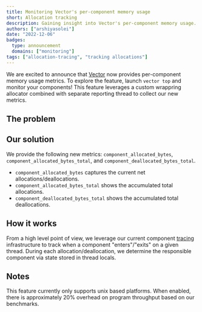 ```yaml
---
title: Monitoring Vector's per-component memory usage
short: Allocation tracking
description: Gaining insight into Vector's per-component memory usage.
authors: ["arshiyasolei"]
date: "2022-12-06"
badges:
  type: announcement
  domains: ["monitoring"]
tags: ["allocation-tracing", "tracking allocations"]
---
```


We are excited to announce that [Vector] now provides per-component memory usage metrics. To explore the feature, launch `vector top` and monitor your components! This feature leverages a custom wrappring allocator combined with separate reporting thread to collect our new metrics. 

## The problem

## Our solution

We provide the following new metrics: `component_allocated_bytes`, `component_allocated_bytes_total`, and `component_deallocated_bytes_total`.
- `component_allocated_bytes` captures the current net allocations/deallocations.
- `component_allocated_bytes_total` shows the accumulated total allocations.
- `component_deallocated_bytes_total` shows the accumulated total deallocations. 

## How it works

From a high level point of view, we leverage our current component [tracing] infrastructure to track when a component "enters"/"exits" on a given thread. During each allocation/deallocation, we determine the responsible component via state stored in thread locals. 

## Notes

This feature currently only supports unix based platforms. When enabled, there is approximately 20% overhead on program throughput based on our benchmarks. 

[vector]: /
[tracing]: https://docs.rs/tracing/latest/tracing/

